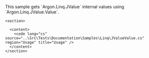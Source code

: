 <?xml version="1.0" encoding="utf-8"?>
<topic id="JValueValue" revisionNumber="1">
  <developerConceptualDocument xmlns="http://ddue.schemas.microsoft.com/authoring/2003/5" xmlns:xlink="http://www.w3.org/1999/xlink">This sample gets `Argon.Linq.JValue`
      internal values using `Argon.Linq.JValue.Value`.

    <section>

      <content>
        <code lang="cs" source="..\Src\Tests\Documentation\Samples\Linq\JValueValue.cs" region="Usage" title="Usage" />
      </content>
    </section>